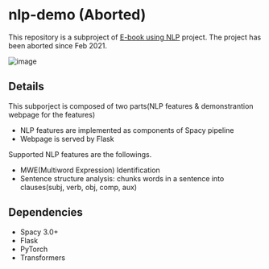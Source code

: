 # nlp-demo (Aborted)
This repository is a subproject of [E-book using NLP](https://github.com/sawogus29/ebook-app) project. The project has been aborted since Feb 2021.

![image](https://user-images.githubusercontent.com/37795048/162201264-c166fcb5-4506-4cfa-ac72-6a42feb8bfd3.png)

## Details
This subporject is composed of two parts(NLP features & demonstrantion webpage for the features)
- NLP features are implemented as components of Spacy pipeline 
- Webpage is served by Flask

Supported NLP features are the followings.
- MWE(Multiword Expression) Identification
- Sentence structure analysis: chunks words in a sentence into clauses(subj, verb, obj, comp, aux)

## Dependencies
- Spacy 3.0+
- Flask
- PyTorch
- Transformers
